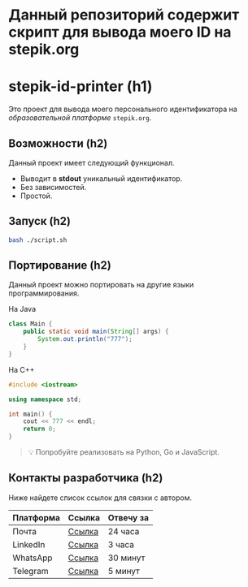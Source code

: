 # Данный репозиторий содержит скрипт для вывода моего ID на stepik.org 

# stepik-id-printer (h1)

Это проект для вывода моего персонального идентификатора на _образовательной платформе_ `stepik.org`.

## Возможности (h2)

Данный проект имеет следующий функционал.

- Выводит в **stdout** уникальный идентификатор.
- Без зависимостей.
- Простой.

## Запуск (h2)

```bash
bash ./script.sh
```

## Портирование (h2)

Данный проект можно портировать на другие языки программирования.

На Java

```java
class Main {
    public static void main(String[] args) {
        System.out.println("777");
    }
}
```

На C++

```cpp
#include <iostream>

using namespace std;

int main() {
    cout << 777 << endl;
    return 0;
}
```

> 💡 Попробуйте реализовать на Python, Go и JavaScript.

## Контакты разработчика (h2)

Ниже найдете список ссылок для связки с автором.

| Платформа | Ссылка              | Отвечу за |
| --------- | ------------------- | --------- |
| Почта     | [Ссылка](gmail.com) | 24 часа   |
| LinkedIn  | [Ссылка](linked.in) | 3 часа    |
| WhatsApp  | [Ссылка](whats.app) | 30 минут  |
| Telegram  | [Ссылка](tg.me)     | 5 минут   |
